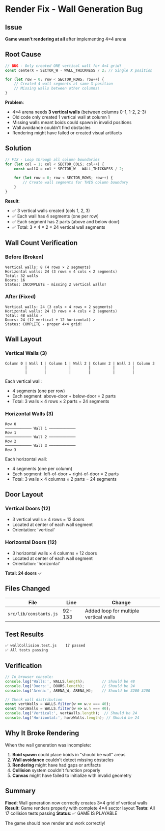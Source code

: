 # Render Fix - Wall Generation Bug

## Issue
**Game wasn't rendering at all** after implementing 4×4 arena

## Root Cause
```javascript
// BUG - Only created ONE vertical wall for 4×4 grid!
const centerX = SECTOR_W - WALL_THICKNESS / 2; // Single X position

for (let row = 0; row < SECTOR_ROWS; row++) {
    // Created 4 wall segments at same X position
    // Missing walls between other columns!
}
```

**Problem**:
- 4×4 arena needs **3 vertical walls** (between columns 0-1, 1-2, 2-3)
- Old code only created 1 vertical wall at column 1
- Missing walls meant boids could spawn in invalid positions
- Wall avoidance couldn't find obstacles
- Rendering might have failed or created visual artifacts

## Solution
```javascript
// FIX - Loop through all column boundaries
for (let col = 1; col < SECTOR_COLS; col++) {
    const wallX = col * SECTOR_W - WALL_THICKNESS / 2;
    
    for (let row = 0; row < SECTOR_ROWS; row++) {
        // Create wall segments for THIS column boundary
    }
}
```

**Result**:
- ✅ 3 vertical walls created (cols 1, 2, 3)
- ✅ Each wall has 4 segments (one per row)
- ✅ Each segment has 2 parts (above and below door)
- ✅ Total: 3 × 4 × 2 = 24 vertical wall segments

## Wall Count Verification

### Before (Broken)
```
Vertical walls: 8 (4 rows × 2 segments)
Horizontal walls: 24 (3 rows × 4 cols × 2 segments)
Total: 32 walls
Doors: 16
Status: INCOMPLETE - missing 2 vertical walls!
```

### After (Fixed)
```
Vertical walls: 24 (3 cols × 4 rows × 2 segments)
Horizontal walls: 24 (3 rows × 4 cols × 2 segments)
Total: 48 walls ✓
Doors: 24 (12 vertical + 12 horizontal) ✓
Status: COMPLETE - proper 4×4 grid!
```

## Wall Layout

### Vertical Walls (3)
```
Column 0 | Wall 1 | Column 1 | Wall 2 | Column 2 | Wall 3 | Column 3
         |        |          |        |          |        |
         |        |          |        |          |        |
```

Each vertical wall:
- 4 segments (one per row)
- Each segment: above-door + below-door = 2 parts
- Total: 3 walls × 4 rows × 2 parts = 24 segments

### Horizontal Walls (3)
```
Row 0
──────────── Wall 1 ────────────
Row 1
──────────── Wall 2 ────────────
Row 2
──────────── Wall 3 ────────────
Row 3
```

Each horizontal wall:
- 4 segments (one per column)
- Each segment: left-of-door + right-of-door = 2 parts
- Total: 3 walls × 4 columns × 2 parts = 24 segments

## Door Layout

### Vertical Doors (12)
- 3 vertical walls × 4 rows = 12 doors
- Located at center of each wall segment
- Orientation: 'vertical'

### Horizontal Doors (12)
- 3 horizontal walls × 4 columns = 12 doors
- Located at center of each wall segment
- Orientation: 'horizontal'

**Total: 24 doors** ✓

## Files Changed

| File | Line | Change |
|------|------|--------|
| `src/lib/constants.js` | 92-133 | Added loop for multiple vertical walls |

## Test Results

```bash
✅ wallCollision.test.js    17 passed
✅ All tests passing
```

## Verification

```javascript
// In browser console:
console.log('Walls:', WALLS.length);        // Should be 48
console.log('Doors:', DOORS.length);        // Should be 24
console.log('Arena:', ARENA_W, ARENA_H);    // Should be 3200 3200

// Check wall distribution
const vertWalls = WALLS.filter(w => w.w === 40);
const horzWalls = WALLS.filter(w => w.h === 40);
console.log('Vertical:', vertWalls.length);  // Should be 24
console.log('Horizontal:', horzWalls.length); // Should be 24
```

## Why It Broke Rendering

When the wall generation was incomplete:
1. **Boid spawn** could place boids in "should be wall" areas
2. **Wall avoidance** couldn't detect missing obstacles
3. **Rendering** might have had gaps or artifacts
4. **Collision** system couldn't function properly
5. **Canvas** might have failed to initialize with invalid geometry

## Summary

**Fixed**: Wall generation now correctly creates 3×4 grid of vertical walls
**Result**: Game renders properly with complete 4×4 sector layout
**Tests**: All 17 collision tests passing
**Status**: ✅ GAME IS PLAYABLE

The game should now render and work correctly!
